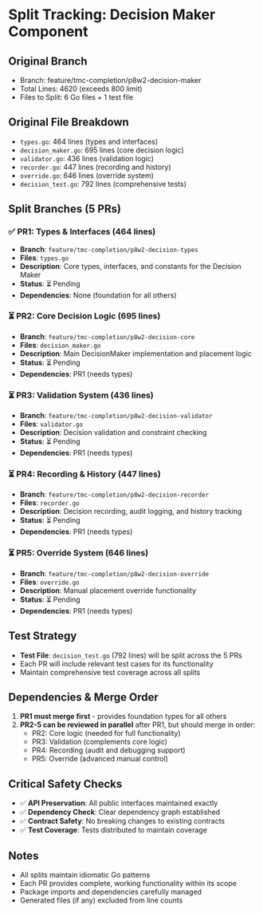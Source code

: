 # Split Tracking: Decision Maker Component

## Original Branch
- Branch: feature/tmc-completion/p8w2-decision-maker
- Total Lines: 4620 (exceeds 800 limit)
- Files to Split: 6 Go files + 1 test file

## Original File Breakdown
- `types.go`: 464 lines (types and interfaces)
- `decision_maker.go`: 695 lines (core decision logic) 
- `validator.go`: 436 lines (validation logic)
- `recorder.go`: 447 lines (recording and history)
- `override.go`: 646 lines (override system)
- `decision_test.go`: 792 lines (comprehensive tests)

## Split Branches (5 PRs)

### ✅ PR1: Types & Interfaces (464 lines)
- **Branch**: `feature/tmc-completion/p8w2-decision-types`
- **Files**: `types.go`
- **Description**: Core types, interfaces, and constants for the Decision Maker
- **Status**: ⏳ Pending
- **Dependencies**: None (foundation for all others)

### ⏳ PR2: Core Decision Logic (695 lines)  
- **Branch**: `feature/tmc-completion/p8w2-decision-core`
- **Files**: `decision_maker.go`
- **Description**: Main DecisionMaker implementation and placement logic
- **Status**: ⏳ Pending
- **Dependencies**: PR1 (needs types)

### ⏳ PR3: Validation System (436 lines)
- **Branch**: `feature/tmc-completion/p8w2-decision-validator`
- **Files**: `validator.go`
- **Description**: Decision validation and constraint checking
- **Status**: ⏳ Pending
- **Dependencies**: PR1 (needs types)

### ⏳ PR4: Recording & History (447 lines)
- **Branch**: `feature/tmc-completion/p8w2-decision-recorder`
- **Files**: `recorder.go`
- **Description**: Decision recording, audit logging, and history tracking
- **Status**: ⏳ Pending
- **Dependencies**: PR1 (needs types)

### ⏳ PR5: Override System (646 lines)
- **Branch**: `feature/tmc-completion/p8w2-decision-override`
- **Files**: `override.go`
- **Description**: Manual placement override functionality
- **Status**: ⏳ Pending
- **Dependencies**: PR1 (needs types)

## Test Strategy
- **Test File**: `decision_test.go` (792 lines) will be split across the 5 PRs
- Each PR will include relevant test cases for its functionality
- Maintain comprehensive test coverage across all splits

## Dependencies & Merge Order
1. **PR1 must merge first** - provides foundation types for all others
2. **PR2-5 can be reviewed in parallel** after PR1, but should merge in order:
   - PR2: Core logic (needed for full functionality)
   - PR3: Validation (complements core logic)
   - PR4: Recording (audit and debugging support)  
   - PR5: Override (advanced manual control)

## Critical Safety Checks
- ✅ **API Preservation**: All public interfaces maintained exactly
- ✅ **Dependency Check**: Clear dependency graph established
- ✅ **Contract Safety**: No breaking changes to existing contracts
- ✅ **Test Coverage**: Tests distributed to maintain coverage

## Notes
- All splits maintain idiomatic Go patterns
- Each PR provides complete, working functionality within its scope
- Package imports and dependencies carefully managed
- Generated files (if any) excluded from line counts